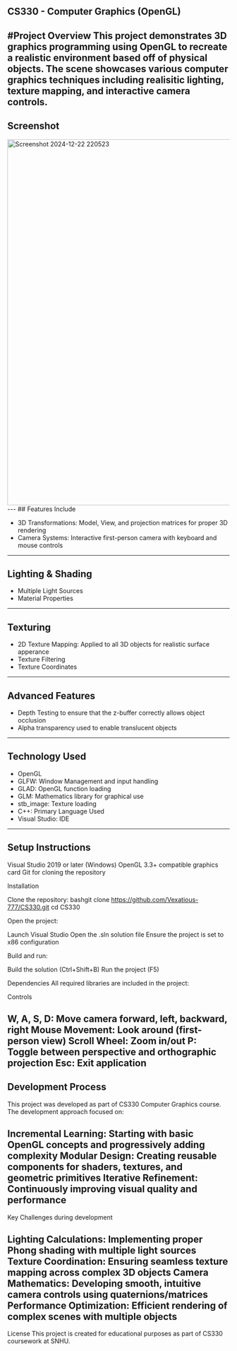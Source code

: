 ## CS330 - Computer Graphics (OpenGL)

#Project Overview
This project demonstrates 3D graphics programming using OpenGL to recreate a realistic environment based off of physical objects.
The scene showcases various computer graphics techniques including realisitic lighting, texture mapping, and interactive camera controls.
---
## Screenshot
<img width="997" height="828" alt="Screenshot 2024-12-22 220523" src="https://github.com/user-attachments/assets/9e6e969c-cc8f-4e18-b9b4-aa7768a5b4d0" />
---
## Features Include

- 3D Transformations: Model, View, and projection matrices for proper 3D rendering
- Camera Systems: Interactive first-person camera with keyboard and mouse controls

---
## Lighting & Shading
- Multiple Light Sources
- Material Properties
---
## Texturing
- 2D Texture Mapping: Applied to all 3D objects for realistic surface apperance
- Texture Filtering
- Texture Coordinates
---
## Advanced Features
- Depth Testing to ensure that the z-buffer correctly allows object occlusion
- Alpha transparency used to enable translucent objects
---
## Technology Used
- OpenGL
- GLFW: Window Management and input handling
- GLAD: OpenGL function loading
- GLM: Mathematics library for graphical use
- stb_image: Texture loading
- C++: Primary Language Used
- Visual Studio: IDE
---
## Setup Instructions

Visual Studio 2019 or later (Windows)
OpenGL 3.3+ compatible graphics card
Git for cloning the repository

Installation

Clone the repository:
bashgit clone https://github.com/Vexatious-777/CS330.git
cd CS330

Open the project:

Launch Visual Studio
Open the .sln solution file
Ensure the project is set to x86 configuration


Build and run:

Build the solution (Ctrl+Shift+B)
Run the project (F5)



Dependencies
All required libraries are included in the project:


Controls

W, A, S, D: Move camera forward, left, backward, right
Mouse Movement: Look around (first-person view)
Scroll Wheel: Zoom in/out
P: Toggle between perspective and orthographic projection
Esc: Exit application
---
## Development Process
This project was developed as part of CS330 Computer Graphics course. The development approach focused on:

Incremental Learning: Starting with basic OpenGL concepts and progressively adding complexity
Modular Design: Creating reusable components for shaders, textures, and geometric primitives
Iterative Refinement: Continuously improving visual quality and performance
---
Key Challenges during development

Lighting Calculations: Implementing proper Phong shading with multiple light sources
Texture Coordination: Ensuring seamless texture mapping across complex 3D objects
Camera Mathematics: Developing smooth, intuitive camera controls using quaternions/matrices
Performance Optimization: Efficient rendering of complex scenes with multiple objects
---
License
This project is created for educational purposes as part of CS330 coursework at SNHU.
